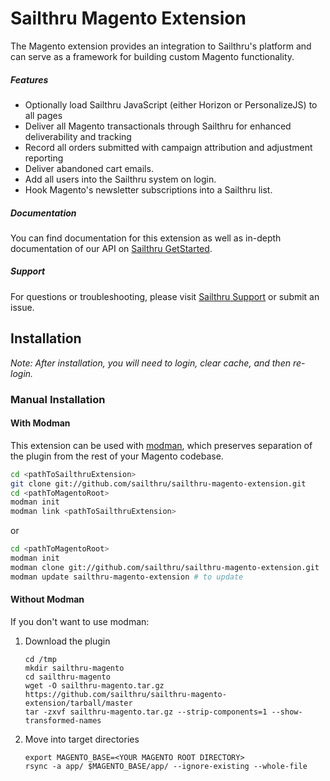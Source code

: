 # Sailthru Magento Extension

The Magento extension provides an integration to Sailthru's platform  and can serve as a framework for building custom Magento functionality. 

##### Features
- Optionally load Sailthru JavaScript (either Horizon or PersonalizeJS) to all pages
- Deliver all Magento transactionals through Sailthru for enhanced deliverability and tracking
- Record all orders submitted with campaign attribution and adjustment reporting
- Deliver abandoned cart emails.
- Add all users into the Sailthru system on login.
- Hook Magento's newsletter subscriptions into a Sailthru list.

##### Documentation
You can find documentation for this extension as well as in-depth documentation of our API on [Sailthru GetStarted](https://getstarted.sailthru.com/integrations/magento/magento-extension/).

##### Support
For questions or troubleshooting, please visit [Sailthru Support](https://sailthru.zendesk.com/hc/en-us) or submit an issue.


## Installation 
*Note: After installation, you will need to login, clear cache, and then re-login.*

### Manual Installation

#### With Modman
This extension can be used with [modman](https://github.com/colinmollenhour/modman), which
 preserves separation of the plugin from the rest of your Magento codebase.


```bash
cd <pathToSailthruExtension>
git clone git://github.com/sailthru/sailthru-magento-extension.git 
cd <pathToMagentoRoot>
modman init
modman link <pathToSailthruExtension>
```
or 
```bash
cd <pathToMagentoRoot>
modman init
modman clone git://github.com/sailthru/sailthru-magento-extension.git 
modman update sailthru-magento-extension # to update
```

#### Without Modman
If you don't want to use modman:
1. Download the plugin
    ```
    cd /tmp
    mkdir sailthru-magento
    cd sailthru-magento
    wget -O sailthru-magento.tar.gz https://github.com/sailthru/sailthru-magento-extension/tarball/master
    tar -zxvf sailthru-magento.tar.gz --strip-components=1 --show-transformed-names
    ```

2. Move into target directories
    ```
    export MAGENTO_BASE=<YOUR MAGENTO ROOT DIRECTORY>
    rsync -a app/ $MAGENTO_BASE/app/ --ignore-existing --whole-file
    ```

